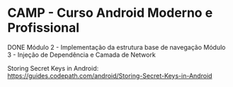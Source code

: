 # CAMP - Curso Android Moderno e Profissional

DONE Módulo 2 - Implementação da estrutura base de navegação 
Módulo 3 - Injeção de Dependência e Camada de Network

Storing Secret Keys in Android: https://guides.codepath.com/android/Storing-Secret-Keys-in-Android
